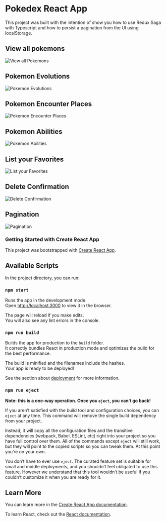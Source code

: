 # Pokedex React App

This project was built with the intention of show you how to use Redux Saga with Typescript and how to persist a pagination from the UI using localStorage.

## View all pokemons

<img src="screenshots/01.png" alt="View all Pokemons"/>

## Pokemon Evolutions

<img src="screenshots/02-evolutions.png" alt="Pokemon Evolutions"/>

## Pokemon Encounter Places

<img src="screenshots/03-encounter.png" alt="Pokemon Encounter Places"/>

## Pokemon Abilities

<img src="screenshots/04-abilities.png" alt="Pokemon Abilities"/>

## List your Favorites

<img src="screenshots/05-favorites.png" alt="List your Favorites"/>

## Delete Confirmation

<img src="screenshots/06-delete-confirmation.png" alt="Delete Confirmation"/>

## Pagination

<img src="screenshots/07-pagination.png" alt="Pagination"/>

### Getting Started with Create React App

This project was bootstrapped with [Create React App](https://github.com/facebook/create-react-app).

## Available Scripts

In the project directory, you can run:

### `npm start`

Runs the app in the development mode.\
Open [http://localhost:3000](http://localhost:3000) to view it in the browser.

The page will reload if you make edits.\
You will also see any lint errors in the console.

### `npm run build`

Builds the app for production to the `build` folder.\
It correctly bundles React in production mode and optimizes the build for the best performance.

The build is minified and the filenames include the hashes.\
Your app is ready to be deployed!

See the section about [deployment](https://facebook.github.io/create-react-app/docs/deployment) for more information.

### `npm run eject`

**Note: this is a one-way operation. Once you `eject`, you can’t go back!**

If you aren’t satisfied with the build tool and configuration choices, you can `eject` at any time. This command will remove the single build dependency from your project.

Instead, it will copy all the configuration files and the transitive dependencies (webpack, Babel, ESLint, etc) right into your project so you have full control over them. All of the commands except `eject` will still work, but they will point to the copied scripts so you can tweak them. At this point you’re on your own.

You don’t have to ever use `eject`. The curated feature set is suitable for small and middle deployments, and you shouldn’t feel obligated to use this feature. However we understand that this tool wouldn’t be useful if you couldn’t customize it when you are ready for it.

## Learn More

You can learn more in the [Create React App documentation](https://facebook.github.io/create-react-app/docs/getting-started).

To learn React, check out the [React documentation](https://reactjs.org/).
